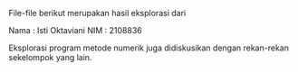 File-file berikut merupakan hasil eksplorasi dari

Nama  : Isti Oktaviani
NIM   : 2108836

Eksplorasi program metode numerik juga didiskusikan dengan rekan-rekan sekelompok yang lain.
